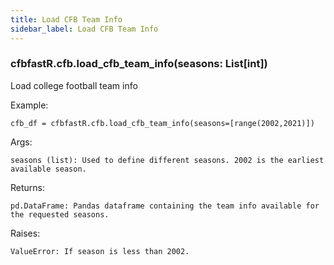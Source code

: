 ```yaml
---
title: Load CFB Team Info
sidebar_label: Load CFB Team Info
---
```


### cfbfastR.cfb.load_cfb_team_info(seasons: List[int])
Load college football team info

Example:

    cfb_df = cfbfastR.cfb.load_cfb_team_info(seasons=[range(2002,2021)])


Args:

    seasons (list): Used to define different seasons. 2002 is the earliest available season.

Returns:

    pd.DataFrame: Pandas dataframe containing the team info available for the requested seasons.

Raises:

    ValueError: If season is less than 2002.
